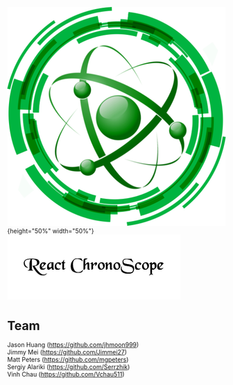 
![picture size](/src/assets/ChronoScope.png){height="50%" width="50%"}
![picture size](/src/assets/ChronoScopeTitle.png)



# Team

Jason Huang (https://github.com/jhmoon999)<br/>
Jimmy Mei (https://github.com/Jimmei27)<br/>
Matt Peters (https://github.com/mgpeters)<br/>
Sergiy Alariki (https://github.com/Serrzhik)<br/>
Vinh Chau (https://github.com/Vchau511)
